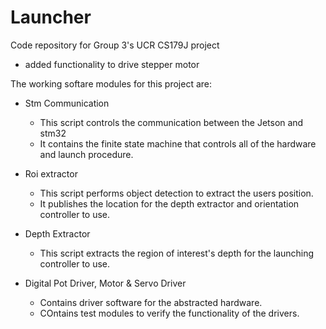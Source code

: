 # Launcher
Code repository for Group 3's UCR CS179J project

- added functionality to drive stepper motor

The working softare modules for this project are:

- Stm Communication
    - This script controls the communication between the Jetson and stm32
    - It contains the finite state machine that controls all of the hardware and launch procedure.
    
- Roi extractor
    - This script performs object detection to extract the users position.
    - It publishes the location for the depth extractor and orientation controller to use.
    
- Depth Extractor
    - This script extracts the region of interest's depth for the launching controller to use.
    
- Digital Pot Driver, Motor & Servo Driver
    - Contains driver software for the abstracted hardware.
    - COntains test modules to verify the functionality of the drivers.
